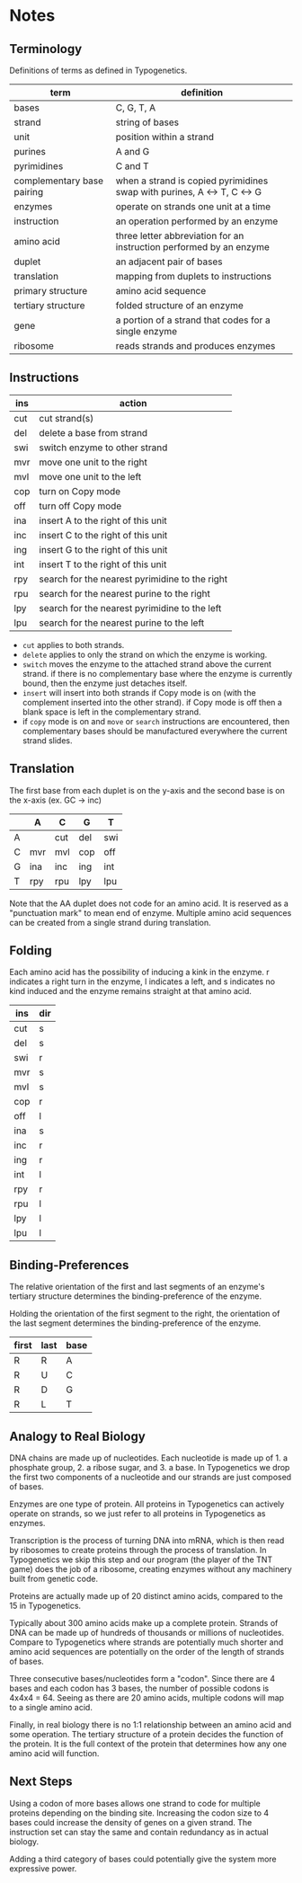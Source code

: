 # Notes

## Terminology

Definitions of terms as defined in Typogenetics.

| term                       | definition                                                              |
| -------------------------- | ----------------------------------------------------------------------- |
| bases                      | C, G, T, A                                                              |
| strand                     | string of bases                                                         |
| unit                       | position within a strand                                                |
| purines                    | A and G                                                                 |
| pyrimidines                | C and T                                                                 |
| complementary base pairing | when a strand is copied pyrimidines swap with purines, A <-> T, C <-> G |
| enzymes                    | operate on strands one unit at a time                                   |
| instruction                | an operation performed by an enzyme                                     |
| amino acid                 | three letter abbreviation for an instruction performed by an enzyme     |
| duplet                     | an adjacent pair of bases                                               |
| translation                | mapping from duplets to instructions                                    |
| primary structure          | amino acid sequence                                                     |
| tertiary structure         | folded structure of an enzyme                                           |
| gene                       | a portion of a strand that codes for a single enzyme                    |
| ribosome                   | reads strands and produces enzymes                                      |

## Instructions

| ins | action                                         |
| --- | ---------------------------------------------- |
| cut | cut strand(s)                                  |
| del | delete a base from strand                      |
| swi | switch enzyme to other strand                  |
| mvr | move one unit to the right                     |
| mvl | move one unit to the left                      |
| cop | turn on Copy mode                              |
| off | turn off Copy mode                             |
| ina | insert A to the right of this unit             |
| inc | insert C to the right of this unit             |
| ing | insert G to the right of this unit             |
| int | insert T to the right of this unit             |
| rpy | search for the nearest pyrimidine to the right |
| rpu | search for the nearest purine to the right     |
| lpy | search for the nearest pyrimidine to the left  |
| lpu | search for the nearest purine to the left      |

- `cut` applies to both strands.
- `delete` applies to only the strand on which the enzyme is working.
- `switch` moves the enzyme to the attached strand above the current strand. if there is no complementary base where the enzyme is currently bound, then the enzyme just detaches itself.
- `insert` will insert into both strands if Copy mode is on (with the complement inserted into the other strand). if Copy mode is off then a blank space is left in the complementary strand.
- if `copy` mode is on and `move` or `search` instructions are encountered, then complementary bases should be manufactured everywhere the current strand slides.

## Translation

The first base from each duplet is on the y-axis and the second base is on the x-axis (ex. GC -> inc)

|     | A   | C   | G   | T   |
| --- | --- | --- | --- | --- |
| A   |     | cut | del | swi |
| C   | mvr | mvl | cop | off |
| G   | ina | inc | ing | int |
| T   | rpy | rpu | lpy | lpu |

Note that the AA duplet does not code for an amino acid. It is reserved as a "punctuation mark" to mean end of enzyme. Multiple amino acid sequences can be created from a single strand during translation.

## Folding

Each amino acid has the possibility of inducing a kink in the enzyme. r indicates a right turn in the enzyme, l indicates a left, and s indicates no kind induced and the enzyme remains straight at that amino acid.

| ins | dir |
| --- | --- |
| cut | s   |
| del | s   |
| swi | r   |
| mvr | s   |
| mvl | s   |
| cop | r   |
| off | l   |
| ina | s   |
| inc | r   |
| ing | r   |
| int | l   |
| rpy | r   |
| rpu | l   |
| lpy | l   |
| lpu | l   |

## Binding-Preferences

The relative orientation of the first and last segments of an enzyme's tertiary structure determines the binding-preference of the enzyme.

Holding the orientation of the first segment to the right, the orientation of the last segment determines the binding-preference of the enzyme.

| first | last | base |
| ----- | ---- | ---- |
| R     | R    | A    |
| R     | U    | C    |
| R     | D    | G    |
| R     | L    | T    |

## Analogy to Real Biology

DNA chains are made up of nucleotides. Each nucleotide is made up of 1. a phosphate group, 2. a ribose sugar, and 3. a base. In Typogenetics we drop the first two components of a nucleotide and our strands are just composed of bases.

Enzymes are one type of protein. All proteins in Typogenetics can actively operate on strands, so we just refer to all proteins in Typogenetics as enzymes.

Transcription is the process of turning DNA into mRNA, which is then read by ribosomes to create proteins through the process of translation. In Typogenetics we skip this step and our program (the player of the TNT game) does the job of a ribosome, creating enzymes without any machinery built from genetic code.

Proteins are actually made up of 20 distinct amino acids, compared to the 15 in Typogenetics.

Typically about 300 amino acids make up a complete protein. Strands of DNA can be made up of hundreds of thousands or millions of nucleotides. Compare to Typogenetics where strands are potentially much shorter and amino acid sequences are potentially on the order of the length of strands of bases.

Three consecutive bases/nucleotides form a "codon". Since there are 4 bases and each codon has 3 bases, the number of possible codons is 4x4x4 = 64. Seeing as there are 20 amino acids, multiple codons will map to a single amino acid.

Finally, in real biology there is no 1:1 relationship between an amino acid and some operation. The tertiary structure of a protein decides the function of the protein. It is the full context of the protein that determines how any one amino acid will function.

## Next Steps

Using a codon of more bases allows one strand to code for multiple proteins depending on the binding site. Increasing the codon size to 4 bases could increase the density of genes on a given strand. The instruction set can stay the same and contain redundancy as in actual biology.

Adding a third category of bases could potentially give the system more expressive power.
